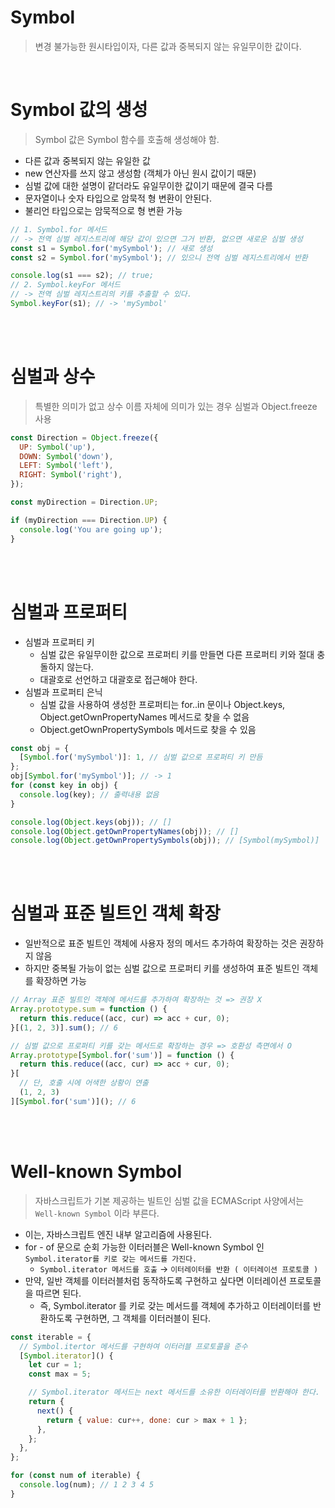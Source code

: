 # Symbol

> 변경 불가능한 원시타입이자, 다른 값과 중복되지 않는 유일무이한 값이다.

<br />

# Symbol 값의 생성

> Symbol 값은 Symbol 함수를 호출해 생성해야 함.

- 다른 값과 중복되지 않는 유일한 값
- new 연산자를 쓰지 않고 생성함 (객체가 아닌 원시 값이기 때문)
- 심벌 값에 대한 설명이 같더라도 유일무이한 값이기 때문에 결국 다름
- 문자열이나 숫자 타입으로 암묵적 형 변환이 안된다.
- 불리언 타입으로는 암묵적으로 형 변환 가능

```jsx
// 1. Symbol.for 메서드
// -> 전역 심벌 레지스트리에 해당 값이 있으면 그거 반환, 없으면 새로운 심벌 생성
const s1 = Symbol.for('mySymbol'); // 새로 생성
const s2 = Symbol.for('mySymbol'); // 있으니 전역 심벌 레지스트리에서 반환

console.log(s1 === s2); // true;
// 2. Symbol.keyFor 메서드
// -> 전역 심벌 레지스트리의 키를 추출할 수 있다.
Symbol.keyFor(s1); // -> 'mySymbol'
```

<br />
<br />

# 심벌과 상수

> 특별한 의미가 없고 상수 이름 자체에 의미가 있는 경우 심벌과 Object.freeze 사용

```jsx
const Direction = Object.freeze({
  UP: Symbol('up'),
  DOWN: Symbol('down'),
  LEFT: Symbol('left'),
  RIGHT: Symbol('right'),
});

const myDirection = Direction.UP;

if (myDirection === Direction.UP) {
  console.log('You are going up');
}
```

<br />
<br />

# 심벌과 프로퍼티

- 심벌과 프로퍼티 키
  - 심벌 값은 유일무이한 값으로 프로퍼티 키를 만들면 다른 프로퍼티 키와 절대 충돌하지 않는다.
  - 대괄호로 선언하고 대괄호로 접근해야 한다.
- 심벌과 프로퍼티 은닉
  - 심벌 값을 사용하여 생성한 프로퍼티는 for..in 문이나 Object.keys, Object.getOwnPropertyNames 메서드로 찾을 수 없음
  - Object.getOwnPropertySymbols 메서드로 찾을 수 있음

```jsx
const obj = {
  [Symbol.for('mySymbol')]: 1, // 심벌 값으로 프로퍼티 키 만듬
};
obj[Symbol.for('mySymbol')]; // -> 1
for (const key in obj) {
  console.log(key); // 출력내용 없음
}

console.log(Object.keys(obj)); // []
console.log(Object.getOwnPropertyNames(obj)); // []
console.log(Object.getOwnPropertySymbols(obj)); // [Symbol(mySymbol)]
```

<br />
<br />

# 심벌과 표준 빌트인 객체 확장

- 일반적으로 표준 빌트인 객체에 사용자 정의 메서드 추가하여 확장하는 것은 권장하지 않음
- 하지만 중복될 가능이 없는 심벌 값으로 프로퍼티 키를 생성하여 표준 빌트인 객체를 확장하면 가능

```jsx
// Array 표준 빌트인 객체에 메서드를 추가하여 확장하는 것 => 권장 X
Array.prototype.sum = function () {
  return this.reduce((acc, cur) => acc + cur, 0);
}[(1, 2, 3)].sum(); // 6

// 심벌 값으로 프로퍼티 키를 갖는 메서드로 확장하는 경우 => 호환성 측면에서 O
Array.prototype[Symbol.for('sum')] = function () {
  return this.reduce((acc, cur) => acc + cur, 0);
}[
  // 단, 호출 시에 어색한 상황이 연출
  (1, 2, 3)
][Symbol.for('sum')](); // 6
```

<br />
<br />

# Well-known Symbol

> 자바스크립트가 기본 제공하는 빌트인 심벌 값을 ECMAScript 사양에서는 `Well-known Symbol` 이라 부른다.

- 이는, 자바스크립트 엔진 내부 알고리즘에 사용된다.
- for - of 문으로 순회 가능한 이터러블은 Well-known Symbol 인 `Symbol.iterator를 키로 갖는 메서드를 가진다.`
  - `Symbol.iterator 메서드를 호출` → `이터레이터를 반환 ( 이터레이션 프로토콜 )`
- 만약, 일반 객체를 이터러블처럼 동작하도록 구현하고 싶다면 이터레이션 프로토콜을 따르면 된다.
  - 즉, Symbol.iterator 를 키로 갖는 메서드를 객체에 추가하고 이터레이터를 반환하도록 구현하면, 그 객체를 이터러블이 된다.

```jsx
const iterable = {
  // Symbol.itertor 메서드를 구현하여 이터러블 프로토콜을 준수
  [Symbol.iterator]() {
    let cur = 1;
    const max = 5;

    // Symbol.iterator 메서드는 next 메서드를 소유한 이터레이터를 반환해야 한다.
    return {
      next() {
        return { value: cur++, done: cur > max + 1 };
      },
    };
  },
};

for (const num of iterable) {
  console.log(num); // 1 2 3 4 5
}
```
